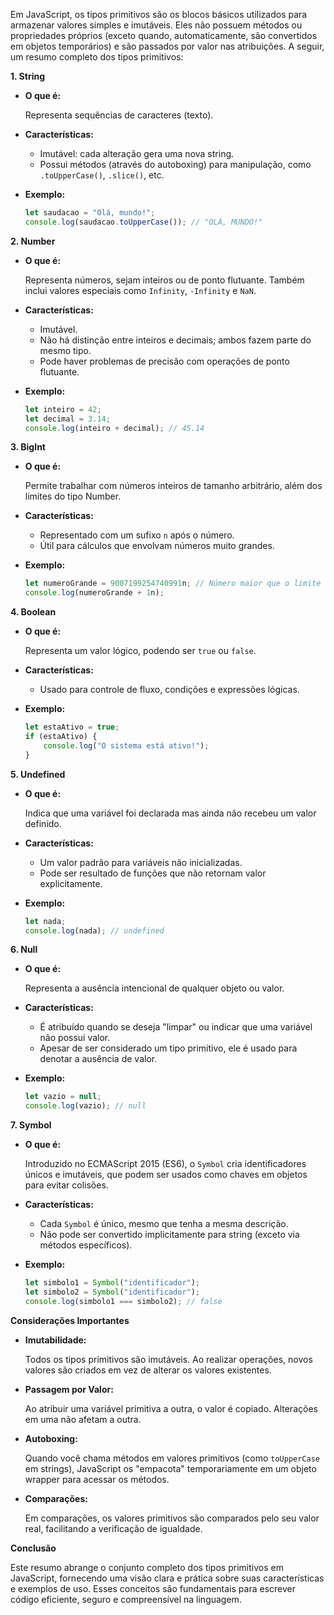 Em JavaScript, os tipos primitivos são os blocos básicos utilizados para armazenar valores simples e imutáveis. Eles não possuem métodos ou propriedades próprios (exceto quando, automaticamente, são convertidos em objetos temporários) e são passados por valor nas atribuições. A seguir, um resumo completo dos tipos primitivos:

**1. String**

- **O que é:**
    
    Representa sequências de caracteres (texto).
    
- **Características:**
    - Imutável: cada alteração gera uma nova string.
    - Possui métodos (através do autoboxing) para manipulação, como `.toUpperCase()`, `.slice()`, etc.
- **Exemplo:**
    
    ```jsx
    let saudacao = "Olá, mundo!";
    console.log(saudacao.toUpperCase()); // "OLÁ, MUNDO!"
    ```
    

**2. Number**

- **O que é:**
    
    Representa números, sejam inteiros ou de ponto flutuante. Também inclui valores especiais como `Infinity`, `-Infinity` e `NaN`.
    
- **Características:**
    - Imutável.
    - Não há distinção entre inteiros e decimais; ambos fazem parte do mesmo tipo.
    - Pode haver problemas de precisão com operações de ponto flutuante.
- **Exemplo:**
    
    ```jsx
    let inteiro = 42;
    let decimal = 3.14;
    console.log(inteiro + decimal); // 45.14
    ```
    

**3. BigInt**

- **O que é:**
    
    Permite trabalhar com números inteiros de tamanho arbitrário, além dos limites do tipo Number.
    
- **Características:**
    - Representado com um sufixo `n` após o número.
    - Útil para cálculos que envolvam números muito grandes.
- **Exemplo:**
    
    ```jsx
    let numeroGrande = 9007199254740991n; // Número maior que o limite seguro do Number
    console.log(numeroGrande + 1n);
    ```
    

**4. Boolean**

- **O que é:**
    
    Representa um valor lógico, podendo ser `true` ou `false`.
    
- **Características:**
    - Usado para controle de fluxo, condições e expressões lógicas.
- **Exemplo:**
    
    ```jsx
    let estaAtivo = true;
    if (estaAtivo) {
        console.log("O sistema está ativo!");
    }
    ```
    

**5. Undefined**

- **O que é:**
    
    Indica que uma variável foi declarada mas ainda não recebeu um valor definido.
    
- **Características:**
    - Um valor padrão para variáveis não inicializadas.
    - Pode ser resultado de funções que não retornam valor explicitamente.
- **Exemplo:**
    
    ```jsx
    let nada;
    console.log(nada); // undefined
    ```
    

**6. Null**

- **O que é:**
    
    Representa a ausência intencional de qualquer objeto ou valor.
    
- **Características:**
    - É atribuído quando se deseja "limpar" ou indicar que uma variável não possui valor.
    - Apesar de ser considerado um tipo primitivo, ele é usado para denotar a ausência de valor.
- **Exemplo:**
    
    ```jsx
    let vazio = null;
    console.log(vazio); // null
    
    ```
    

**7. Symbol**

- **O que é:**
    
    Introduzido no ECMAScript 2015 (ES6), o `Symbol` cria identificadores únicos e imutáveis, que podem ser usados como chaves em objetos para evitar colisões.
    
- **Características:**
    - Cada `Symbol` é único, mesmo que tenha a mesma descrição.
    - Não pode ser convertido implicitamente para string (exceto via métodos específicos).
- **Exemplo:**
    
    ```jsx
    let simbolo1 = Symbol("identificador");
    let simbolo2 = Symbol("identificador");
    console.log(simbolo1 === simbolo2); // false
    ```
    

**Considerações Importantes**

- **Imutabilidade:**
    
    Todos os tipos primitivos são imutáveis. Ao realizar operações, novos valores são criados em vez de alterar os valores existentes.
    
- **Passagem por Valor:**
    
    Ao atribuir uma variável primitiva a outra, o valor é copiado. Alterações em uma não afetam a outra.
    
- **Autoboxing:**
    
    Quando você chama métodos em valores primitivos (como `toUpperCase` em strings), JavaScript os "empacota" temporariamente em um objeto wrapper para acessar os métodos.
    
- **Comparações:**
    
    Em comparações, os valores primitivos são comparados pelo seu valor real, facilitando a verificação de igualdade.
    

**Conclusão**

Este resumo abrange o conjunto completo dos tipos primitivos em JavaScript, fornecendo uma visão clara e prática sobre suas características e exemplos de uso. Esses conceitos são fundamentais para escrever código eficiente, seguro e compreensível na linguagem.